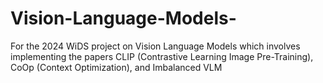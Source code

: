 # Vision-Language-Models-
For the 2024 WiDS project on Vision Language Models which involves implementing the papers CLIP (Contrastive Learning Image Pre-Training), CoOp (Context Optimization), and Imbalanced VLM

